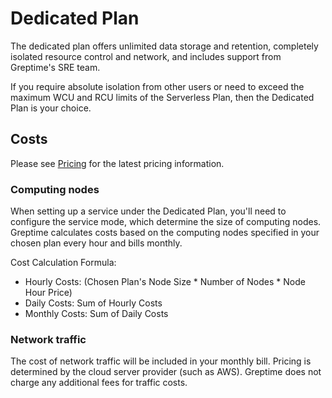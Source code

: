 # Dedicated Plan

The dedicated plan offers unlimited data storage and retention,
completely isolated resource control and network,
and includes support from Greptime's SRE team.

If you require absolute isolation from other users or 
need to exceed the maximum WCU and RCU limits of the Serverless Plan, 
then the Dedicated Plan is your choice.

## Costs

Please see [Pricing](https://greptime.com/pricing) for the latest pricing information.

### Computing nodes

When setting up a service under the Dedicated Plan, you'll need to configure the service mode,
which determine the size of computing nodes.
Greptime calculates costs based on the computing nodes specified in your chosen plan every hour and bills monthly.

Cost Calculation Formula:

- Hourly Costs: (Chosen Plan's Node Size * Number of Nodes * Node Hour Price)
- Daily Costs: Sum of Hourly Costs
- Monthly Costs: Sum of Daily Costs

<!--@include: shared-storage-capacity.md-->

### Network traffic

The cost of network traffic will be included in your monthly bill.
Pricing is determined by the cloud server provider (such as AWS).
Greptime does not charge any additional fees for traffic costs.

